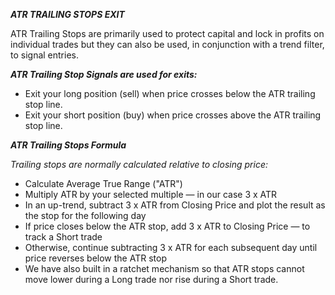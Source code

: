 _**ATR TRAILING STOPS EXIT**_

ATR Trailing Stops are primarily used to protect capital and lock in profits on individual trades but they can also be used, in conjunction with a trend filter, to signal entries.

_**ATR Trailing Stop Signals are used for exits:**_

- Exit your long position (sell) when price crosses below the ATR trailing stop line.
- Exit your short position (buy) when price crosses above the ATR trailing stop line.

_**ATR Trailing Stops Formula**_

_Trailing stops are normally calculated relative to closing price:_

- Calculate Average True Range ("ATR")
- Multiply ATR by your selected multiple — in our case 3 x ATR
- In an up-trend, subtract 3 x ATR from Closing Price and plot the result as the stop for the following day
- If price closes below the ATR stop, add 3 x ATR to Closing Price — to track a Short trade
- Otherwise, continue subtracting 3 x ATR for each subsequent day until price reverses below the ATR stop
- We have also built in a ratchet mechanism so that ATR stops cannot move lower during a Long trade nor rise during a Short trade.
